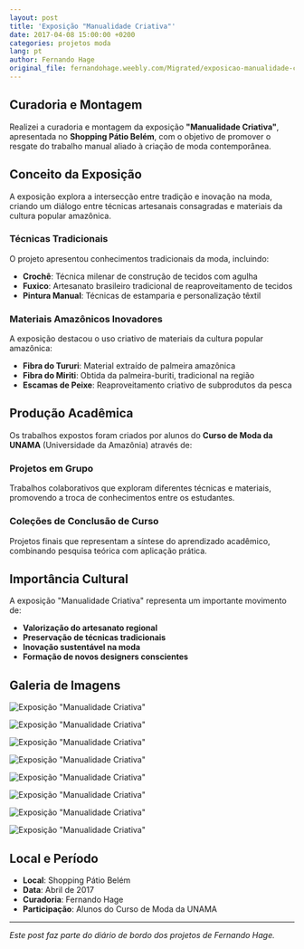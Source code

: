 ```yaml
---
layout: post
title: 'Exposição "Manualidade Criativa"'
date: 2017-04-08 15:00:00 +0200
categories: projetos moda
lang: pt
author: Fernando Hage
original_file: fernandohage.weebly.com/Migrated/exposicao-manualidade-criativa.html
---
```


## Curadoria e Montagem

Realizei a curadoria e montagem da exposição **"Manualidade Criativa"**, apresentada no **Shopping Pátio Belém**, com o objetivo de promover o resgate do trabalho manual aliado à criação de moda contemporânea.

## Conceito da Exposição

A exposição explora a intersecção entre tradição e inovação na moda, criando um diálogo entre técnicas artesanais consagradas e materiais da cultura popular amazônica.

### Técnicas Tradicionais

O projeto apresentou conhecimentos tradicionais da moda, incluindo:

- **Crochê**: Técnica milenar de construção de tecidos com agulha
- **Fuxico**: Artesanato brasileiro tradicional de reaproveitamento de tecidos
- **Pintura Manual**: Técnicas de estamparia e personalização têxtil

### Materiais Amazônicos Inovadores

A exposição destacou o uso criativo de materiais da cultura popular amazônica:

- **Fibra do Tururi**: Material extraído de palmeira amazônica
- **Fibra do Miriti**: Obtida da palmeira-buriti, tradicional na região
- **Escamas de Peixe**: Reaproveitamento criativo de subprodutos da pesca

## Produção Acadêmica

Os trabalhos expostos foram criados por alunos do **Curso de Moda da UNAMA** (Universidade da Amazônia) através de:

### Projetos em Grupo

Trabalhos colaborativos que exploram diferentes técnicas e materiais, promovendo a troca de conhecimentos entre os estudantes.

### Coleções de Conclusão de Curso

Projetos finais que representam a síntese do aprendizado acadêmico, combinando pesquisa teórica com aplicação prática.

## Importância Cultural

A exposição "Manualidade Criativa" representa um importante movimento de:

- **Valorização do artesanato regional**
- **Preservação de técnicas tradicionais**
- **Inovação sustentável na moda**
- **Formação de novos designers conscientes**

## Galeria de Imagens

![Exposição "Manualidade Criativa"](/assets/images/2017-04-08-exposicao-manualidade-criativa-artesanato-01.png)

![Exposição "Manualidade Criativa"](/assets/images/2017-04-08-exposicao-manualidade-criativa-artesanato-02.jpg)

![Exposição "Manualidade Criativa"](/assets/images/2017-04-08-exposicao-manualidade-criativa-artesanato-03.png)

![Exposição "Manualidade Criativa"](/assets/images/2017-04-08-exposicao-manualidade-criativa-artesanato-04.jpg)

![Exposição "Manualidade Criativa"](/assets/images/2017-04-08-exposicao-manualidade-criativa-artesanato-05.jpg)

![Exposição "Manualidade Criativa"](/assets/images/2017-04-08-exposicao-manualidade-criativa-artesanato-06.jpg)

![Exposição "Manualidade Criativa"](/assets/images/2017-04-08-exposicao-manualidade-criativa-artesanato-07.jpg)

![Exposição "Manualidade Criativa"](/assets/images/2017-04-08-exposicao-manualidade-criativa-artesanato-08.jpg)


## Local e Período

- **Local**: Shopping Pátio Belém
- **Data**: Abril de 2017
- **Curadoria**: Fernando Hage
- **Participação**: Alunos do Curso de Moda da UNAMA

---

*Este post faz parte do diário de bordo dos projetos de Fernando Hage.*
